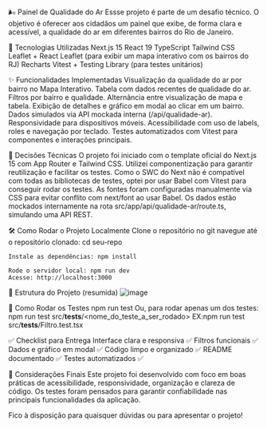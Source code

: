 🌬️ Painel de Qualidade do Ar
Essse projeto é parte de um desafio técnico.
O objetivo é oferecer aos cidadãos um painel que exibe, de forma clara e acessível, a qualidade do ar em diferentes bairros do Rio de Janeiro.

🚀 Tecnologias Utilizadas
Next.js 15
React 19
TypeScript
Tailwind CSS
Leaflet + React Leaflet (para exibir um mapa interativo com os bairros do RJ)
Recharts
Vitest + Testing Library (para testes unitários)

✨ Funcionalidades Implementadas
Visualização da qualidade do ar por bairro no Mapa Interativo.
Tabela com dados recentes de qualidade do ar.
Filtros por bairro e qualidade.
Alternância entre visualização de mapa e tabela.
Exibição de detalhes e gráfico em modal ao clicar em um bairro.
Dados simulados via API mockada interna (/api/qualidade-ar).
Responsividade para dispositivos móveis.
Acessibilidade com uso de labels, roles e navegação por teclado.
Testes automatizados com Vitest para componentes e interações principais.

🧠 Decisões Técnicas
O projeto foi iniciado com o template oficial do Next.js 15 com App Router e Tailwind CSS.
Utilizei componentização para garantir reutilização e facilitar os testes.
Como o SWC do Next não é compatível com todas as bibliotecas de testes, optei por usar Babel com Vitest para conseguir rodar os testes.
As fontes foram configuradas manualmente via CSS para evitar conflito com next/font ao usar Babel.
Os dados estão mockados internamente na rota src/app/api/qualidade-ar/route.ts, simulando uma API REST.

🛠️ Como Rodar o Projeto Localmente
Clone o repositório no git
navegue até o repositório clonado: cd seu-repo

    Instale as dependências: npm install

    Rode o servidor local: npm run dev
    Acesse: http://localhost:3000

📁 Estrutura do Projeto (resumida)
![image](https://github.com/user-attachments/assets/14a5f838-be98-4484-9342-746415b60a06)


🧪 Como Rodar os Testes
npm run test
Ou, para rodar apenas um dos testes:
npm run test src/**tests**/<nome_do_teste_a_ser_rodado>
EX:npm run test src/**tests**/Filtro.test.tsx

✅ Checklist para Entrega
Interface clara e responsiva ✅
Filtros funcionais ✅
Dados e gráfico em modal ✅
Código limpo e organizado ✅
README documentado ✅
Testes automatizados ✅

🤝 Considerações Finais
Este projeto foi desenvolvido com foco em boas práticas de acessibilidade, responsividade, organização e clareza de código.
Os testes foram pensados para garantir confiabilidade nas principais funcionalidades da aplicação.

Fico à disposição para quaisquer dúvidas ou para apresentar o projeto!
